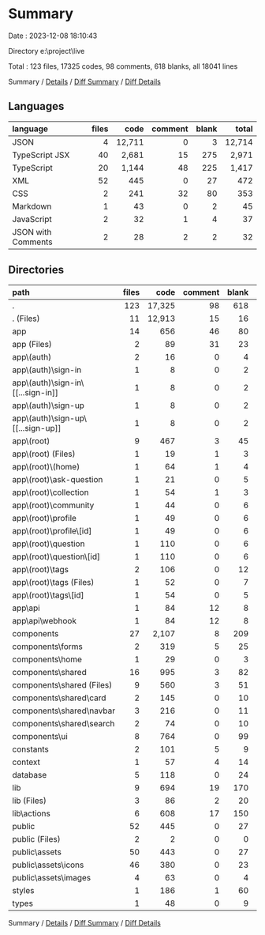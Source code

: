 # Summary

Date : 2023-12-08 18:10:43

Directory e:\\project\\live

Total : 123 files,  17325 codes, 98 comments, 618 blanks, all 18041 lines

Summary / [Details](details.md) / [Diff Summary](diff.md) / [Diff Details](diff-details.md)

## Languages
| language | files | code | comment | blank | total |
| :--- | ---: | ---: | ---: | ---: | ---: |
| JSON | 4 | 12,711 | 0 | 3 | 12,714 |
| TypeScript JSX | 40 | 2,681 | 15 | 275 | 2,971 |
| TypeScript | 20 | 1,144 | 48 | 225 | 1,417 |
| XML | 52 | 445 | 0 | 27 | 472 |
| CSS | 2 | 241 | 32 | 80 | 353 |
| Markdown | 1 | 43 | 0 | 2 | 45 |
| JavaScript | 2 | 32 | 1 | 4 | 37 |
| JSON with Comments | 2 | 28 | 2 | 2 | 32 |

## Directories
| path | files | code | comment | blank | total |
| :--- | ---: | ---: | ---: | ---: | ---: |
| . | 123 | 17,325 | 98 | 618 | 18,041 |
| . (Files) | 11 | 12,913 | 15 | 16 | 12,944 |
| app | 14 | 656 | 46 | 80 | 782 |
| app (Files) | 2 | 89 | 31 | 23 | 143 |
| app\\(auth) | 2 | 16 | 0 | 4 | 20 |
| app\\(auth)\\sign-in | 1 | 8 | 0 | 2 | 10 |
| app\\(auth)\\sign-in\\[[...sign-in]] | 1 | 8 | 0 | 2 | 10 |
| app\\(auth)\\sign-up | 1 | 8 | 0 | 2 | 10 |
| app\\(auth)\\sign-up\\[[...sign-up]] | 1 | 8 | 0 | 2 | 10 |
| app\\(root) | 9 | 467 | 3 | 45 | 515 |
| app\\(root) (Files) | 1 | 19 | 1 | 3 | 23 |
| app\\(root)\\(home) | 1 | 64 | 1 | 4 | 69 |
| app\\(root)\\ask-question | 1 | 21 | 0 | 5 | 26 |
| app\\(root)\\collection | 1 | 54 | 1 | 3 | 58 |
| app\\(root)\\community | 1 | 44 | 0 | 6 | 50 |
| app\\(root)\\profile | 1 | 49 | 0 | 6 | 55 |
| app\\(root)\\profile\\[id] | 1 | 49 | 0 | 6 | 55 |
| app\\(root)\\question | 1 | 110 | 0 | 6 | 116 |
| app\\(root)\\question\\[id] | 1 | 110 | 0 | 6 | 116 |
| app\\(root)\\tags | 2 | 106 | 0 | 12 | 118 |
| app\\(root)\\tags (Files) | 1 | 52 | 0 | 7 | 59 |
| app\\(root)\\tags\\[id] | 1 | 54 | 0 | 5 | 59 |
| app\\api | 1 | 84 | 12 | 8 | 104 |
| app\\api\\webhook | 1 | 84 | 12 | 8 | 104 |
| components | 27 | 2,107 | 8 | 209 | 2,324 |
| components\\forms | 2 | 319 | 5 | 25 | 349 |
| components\\home | 1 | 29 | 0 | 3 | 32 |
| components\\shared | 16 | 995 | 3 | 82 | 1,080 |
| components\\shared (Files) | 9 | 560 | 3 | 51 | 614 |
| components\\shared\\card | 2 | 145 | 0 | 10 | 155 |
| components\\shared\\navbar | 3 | 216 | 0 | 11 | 227 |
| components\\shared\\search | 2 | 74 | 0 | 10 | 84 |
| components\\ui | 8 | 764 | 0 | 99 | 863 |
| constants | 2 | 101 | 5 | 9 | 115 |
| context | 1 | 57 | 4 | 14 | 75 |
| database | 5 | 118 | 0 | 24 | 142 |
| lib | 9 | 694 | 19 | 170 | 883 |
| lib (Files) | 3 | 86 | 2 | 20 | 108 |
| lib\\actions | 6 | 608 | 17 | 150 | 775 |
| public | 52 | 445 | 0 | 27 | 472 |
| public (Files) | 2 | 2 | 0 | 0 | 2 |
| public\\assets | 50 | 443 | 0 | 27 | 470 |
| public\\assets\\icons | 46 | 380 | 0 | 23 | 403 |
| public\\assets\\images | 4 | 63 | 0 | 4 | 67 |
| styles | 1 | 186 | 1 | 60 | 247 |
| types | 1 | 48 | 0 | 9 | 57 |

Summary / [Details](details.md) / [Diff Summary](diff.md) / [Diff Details](diff-details.md)